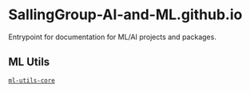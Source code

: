 # SallingGroup-AI-and-ML.github.io
Entrypoint for documentation for ML/AI projects and packages.

## ML Utils
[`ml-utils-core`](https://SallingGroup-AI-and-ML.github.io/ml-utils-core)
